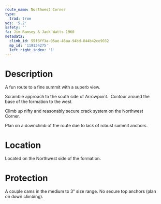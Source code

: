 ```yaml
---
route_name: Northwest Corner
type:
  trad: true
yds: '5.2'
safety: ''
fa: Jim Ramsey & Jack Watts 1960
metadata:
  climb_id: 55f3ff3a-05ae-46aa-94bd-844b42ce9032
  mp_id: '119134275'
  left_right_index: '1'
---
```

# Description
A fun route to a fine summit with a superb view.

Scramble approach to the south side of Arrowpoint.  Contour around the base of the formation to the west.

Climb up nifty and reasonably secure crack system on the Northwest Corner.

Plan on a downclimb of the route due to lack of robust summit anchors.

# Location
Located on the Northwest side of the formation.

# Protection
A couple cams in the medium to 3" size range.  No secure top anchors (plan on down climbing).
